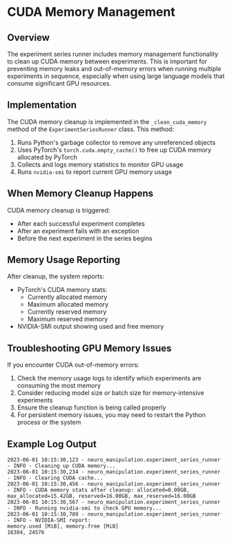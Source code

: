 # CUDA Memory Management

## Overview

The experiment series runner includes memory management functionality to clean up CUDA memory between experiments. This is important for preventing memory leaks and out-of-memory errors when running multiple experiments in sequence, especially when using large language models that consume significant GPU resources.

## Implementation

The CUDA memory cleanup is implemented in the `_clean_cuda_memory` method of the `ExperimentSeriesRunner` class. This method:

1. Runs Python's garbage collector to remove any unreferenced objects
2. Uses PyTorch's `torch.cuda.empty_cache()` to free up CUDA memory allocated by PyTorch
3. Collects and logs memory statistics to monitor GPU usage
4. Runs `nvidia-smi` to report current GPU memory usage

## When Memory Cleanup Happens

CUDA memory cleanup is triggered:

- After each successful experiment completes
- After an experiment fails with an exception
- Before the next experiment in the series begins

## Memory Usage Reporting

After cleanup, the system reports:
- PyTorch's CUDA memory stats:
  - Currently allocated memory
  - Maximum allocated memory
  - Currently reserved memory
  - Maximum reserved memory
- NVIDIA-SMI output showing used and free memory

## Troubleshooting GPU Memory Issues

If you encounter CUDA out-of-memory errors:

1. Check the memory usage logs to identify which experiments are consuming the most memory
2. Consider reducing model size or batch size for memory-intensive experiments
3. Ensure the cleanup function is being called properly
4. For persistent memory issues, you may need to restart the Python process or the system

## Example Log Output

```
2023-06-01 10:15:30,123 - neuro_manipulation.experiment_series_runner - INFO - Cleaning up CUDA memory...
2023-06-01 10:15:30,234 - neuro_manipulation.experiment_series_runner - INFO - Clearing CUDA cache...
2023-06-01 10:15:30,456 - neuro_manipulation.experiment_series_runner - INFO - CUDA memory stats after cleanup: allocated=0.00GB, max_allocated=15.42GB, reserved=16.00GB, max_reserved=16.00GB
2023-06-01 10:15:30,567 - neuro_manipulation.experiment_series_runner - INFO - Running nvidia-smi to check GPU memory...
2023-06-01 10:15:30,789 - neuro_manipulation.experiment_series_runner - INFO - NVIDIA-SMI report:
memory.used [MiB], memory.free [MiB]
16384, 24576
``` 